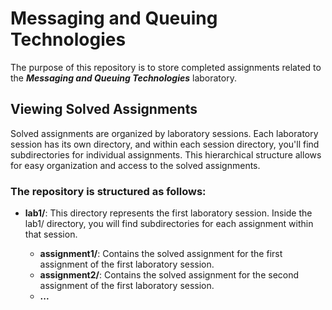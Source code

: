 # Messaging and Queuing Technologies

The purpose of this repository is to store completed assignments related to the ***Messaging and Queuing Technologies*** laboratory.

## Viewing Solved Assignments

Solved assignments are organized by laboratory sessions. Each laboratory session has its own directory, and within each session directory, you'll find subdirectories for individual assignments. This hierarchical structure allows for easy organization and access to the solved assignments.

### The repository is structured as follows:

- **lab1/**: This directory represents the first laboratory session. Inside the lab1/ directory, you will find subdirectories for each assignment within that session.

  * **assignment1/**: Contains the solved assignment for the first assignment of the first laboratory session.
  * **assignment2/**: Contains the solved assignment for the second assignment of the first laboratory session.
  *  **...**


